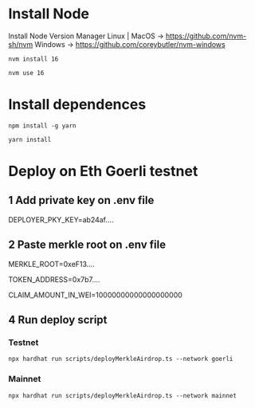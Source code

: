 # Install Node
Install Node Version Manager 
Linux | MacOS -> https://github.com/nvm-sh/nvm
Windows -> https://github.com/coreybutler/nvm-windows

```
nvm install 16
```
```
nvm use 16
```

# Install dependences
```
npm install -g yarn
```

```
yarn install
```

# Deploy on Eth Goerli testnet
## 1 Add private key on .env file
DEPLOYER_PKY_KEY=ab24af....

## 2 Paste merkle root on .env file
MERKLE_ROOT=0xeF13....

TOKEN_ADDRESS=0x7b7....

CLAIM_AMOUNT_IN_WEI=10000000000000000000

## 4 Run deploy script
### Testnet
```
npx hardhat run scripts/deployMerkleAirdrop.ts --network goerli
```
### Mainnet
```
npx hardhat run scripts/deployMerkleAirdrop.ts --network mainnet
```



